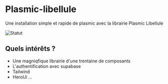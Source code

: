 # Plasmic-libellule

Une installation simple et rapide de plasmic avec la librairie Plasmic Libellule

![Statut](https://github.com/gael-pri/plasmic-libellule/actions/workflows/npmPackage.yml/badge.svg)

## Quels intérêts ?
- Une magniqfique librairie d'une trentaine de composants
- L'authentification avec supabase
- Tailwind
- HeroUi
...
